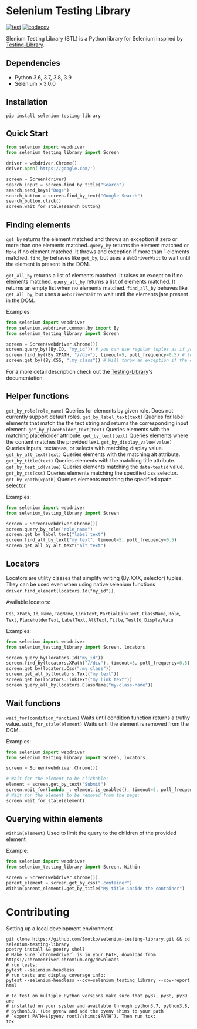 # Selenium Testing Library

[![test](https://github.com/Smotko/selenium-testing-library/actions/workflows/main.yml/badge.svg)](https://github.com/Smotko/selenium-testing-library/actions/workflows/main.yml) [![codecov](https://codecov.io/gh/Smotko/selenium-testing-library/branch/main/graph/badge.svg?token=L1M7HO3DL7)](https://codecov.io/gh/Smotko/selenium-testing-library)

Slenium Testing Library (STL) is a Python library for Selenium inspired by [Testing-Library](https://testing-library.com/).

## Dependencies

* Python 3.6, 3.7, 3.8, 3.9
* Selenium > 3.0.0

## Installation

```
pip install selenium-testing-library
```

## Quick Start

```python
from selenium import webdriver
from selenium_testing_library import Screen

driver = webdriver.Chrome()
driver.open('https://google.com/')

screen = Screen(driver)
search_input = screen.find_by_title("Search")
search.send_keys("Dogs")
search_button = screen.find_by_text("Google Search")
search_button.click()
screen.wait_for_stale(search_button)
```

## Finding elements

`get_by` returns the element matched and throws an exception if zero or more than one elements matched.
`query_by` returns the element matched or `None` if no element matched. It throws and exception if more than 1 elements matched.
`find_by` behaves like `get_by`, but uses a `WebDriverWait` to wait until the element is present in the DOM.

`get_all_by` returns a list of elements matched. It raises an exception if no elements matched.
`query_all_by` returns a list of elements matched. It returns an empty list when no elements matched.
`find_all_by` behaves like `get_all_by`, but uses a `WebDriverWait` to wait until the elements jare present in the DOM.

Examples:

```python
from selenium import webdriver
from selenium.webdriver.common.by import By
from selenium_testing_library import Screen

screen = Screen(webdriver.Chrome())
screen.query_by((By.ID, "my_id")) # you can use regular tuples as if you were using Selenium's find_element()
screen.find_by((By.XPATH, "//div"), timeout=5, poll_frequency=0.5) # locators for searching through text also work
screen.get_by((By.CSS, ".my_class")) # Will throw an exception if the element is not found
```
For a more detail description check out the [Testing-Library](https://testing-library.com/docs/queries/about)'s documentation.

## Helper functions

`get_by_role(role_name)` Queries for elements by given role. Does not currently support default roles.
`get_by_label_text(text)` Queries for label elements that match the the text string and returns the corresponding input element.
`get_by_placeholder_text(text)` Queries elements with the matching placeholder attribute.
`get_by_text(text)` Queries elements where the content matches the provided text.
`get_by_display_value(value)` Queries inputs, textareas, or selects with matching display value.
`get_by_alt_text(text)` Queries elements with the matching alt attribute.
`get_by_title(text)` Queries elements with the matching title attribute.
`get_by_test_id(value)` Queries elements matching the `data-testid` value.
`get_by_css(css)` Queries elements matching the specified css selector.
`get_by_xpath(xpath)` Queries elements matching the specified xpath selector.

Examples:

```python
from selenium import webdriver
from selenium_testing_library import Screen

screen = Screen(webdriver.Chrome())
screen.query_by_role("role_name")
screen.get_by_label_text("label text")
screen.find_all_by_text("my text", timeout=5, poll_frequency=0.5)
screen.get_all_by_alt_text("alt text")
```

## Locators

Locators are utility classes that simplify writing (By.XXX, selector) tuples. They can be used even when using native selenium functions `driver.find_element(locators.Id("my_id"))`.

Available locators:

`Css`, `XPath`, `Id`, `Name`, `TagName`, `LinkText`, `PartialLinkText`, `ClassName`, `Role`, `Text`, `PlaceholderText`, `LabelText`, `AltText`, `Title`, `TestId`, `DisplayValu`

Examples:

```python
from selenium import webdriver
from selenium_testing_library import Screen, locators

screen.query_by(locators.Id("my_id"))
screen.find_by(locators.XPath("//div"), timeout=5, poll_frequency=0.5)
screen.get_by(locators.Css(".my_class"))
screen.get_all_by(locators.Text("my text"))
screen.get_by(locators.LinkText("my link text"))
screen.query_all_by(locators.ClassName("my-class-name"))
```

## Wait functions

`wait_for(condition_function)` Waits until condition function returns a truthy value.
`wait_for_stale(element)` Waits until the element is removed from the DOM.


Examples:

```python
from selenium import webdriver
from selenium_testing_library import Screen, locators

screen = Screen(webdriver.Chrome())

# Wait for the element to be clickable:
element = screen.get_by_text("Submit")
screen.wait_for(lambda _: element.is_enabled(), timeout=5, poll_frequency=0.5)
# Wait for the element to be removed from the page:
screen.wait_for_stale(element)
```

## Querying within elements

`Within(element)` Used to limit the query to the children of the provided element

Example:

```python
from selenium import webdriver
from selenium_testing_library import Screen, Within

screen = Screen(webdriver.Chrome())
parent_element = screen.get_by_css(".container")
Within(parent_element).get_by_title("My title inside the container")
```

# Contributing

Setting up a local development environment

```shell
git clone https://github.com/Smotko/selenium-testing-library.git && cd selenium-testing-library
poetry install && poetry shell
# Make sure `chromedriver` is in your PATH, download from https://chromedriver.chromium.org/downloads
# run tests:
pytest --selenium-headless
# run tests and display coverage info:
pytest --selenium-headless --cov=selenium_testing_library --cov-report html

# To test on multiple Python versions make sure that py37, py38, py39 are
# installed on your system and available through python3.7, python3.8,
# python3.9. (Use pyenv and add the pyenv shims to your path
# `export PATH=$(pyenv root)/shims:$PATH`). Then run tox:
tox
```
